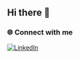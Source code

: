 ## Hi there 👋
### 🌐 Connect with me

[![LinkedIn](https://img.shields.io/badge/LinkedIn-Profile-blue?style=for-the-badge&logo=linkedin&logoColor=white)](https://www.linkedin.com/in/pawan-agrahari-13bbb4317)

<!--
**DevByPawan/DevByPawan** is a ✨ _special_ ✨ repository because its `README.md` (this file) appears on your GitHub profile.

Here are some ideas to get you started:

- 🔭 I’m currently working on ...
- 🌱 I’m currently learning ...
- 👯 I’m looking to collaborate on ...
- 🤔 I’m looking for help with ...
- 💬 Ask me about ...
- 📫 How to reach me: ...
- 😄 Pronouns: ...
- ⚡ Fun fact: ...
-->
